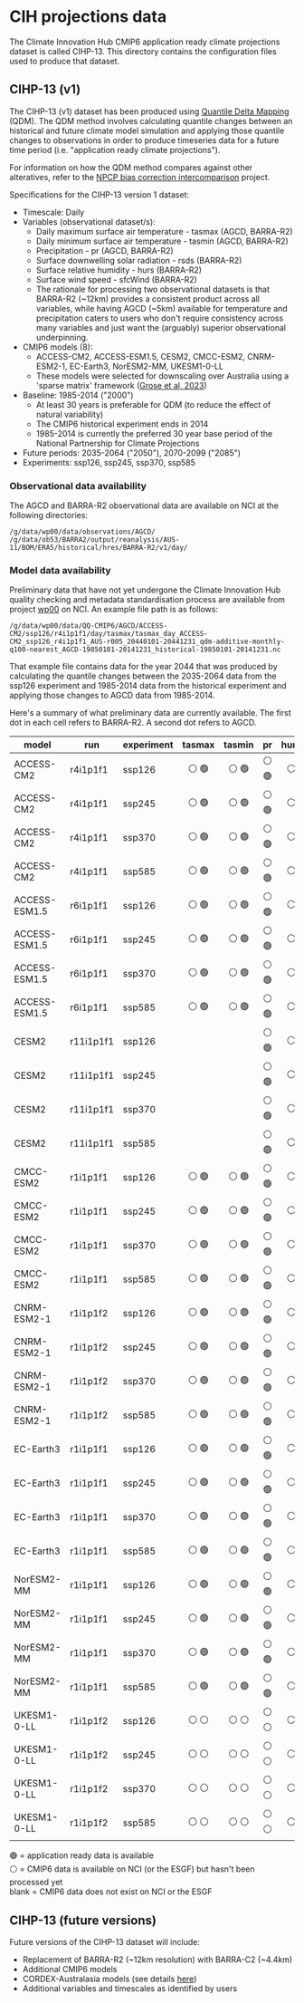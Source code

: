 # CIH projections data

The Climate Innovation Hub CMIP6 application ready climate projections dataset is called CIHP-13.
This directory contains the configuration files used to produce that dataset.

## CIHP-13 (v1)

The CIHP-13 (v1) dataset has been produced using
[Quantile Delta Mapping](https://github.com/climate-innovation-hub/qqscale/blob/master/docs/method_qdm.md) (QDM).
The QDM method involves calculating quantile changes between an historical and future climate model simulation
and applying those quantile changes to observations in order to produce timeseries data for a future time period
(i.e. "application ready climate projections").

For information on how the QDM method compares against other alteratives,
refer to the [NPCP bias correction intercomparison](https://github.com/AusClimateService/npcp) project.

Specifications for the CIHP-13 version 1 dataset:
- Timescale: Daily
- Variables (observational dataset/s):
  - Daily maximum surface air temperature - tasmax (AGCD, BARRA-R2)
  - Daily minimum surface air temperature - tasmin (AGCD, BARRA-R2)
  - Precipitation - pr (AGCD, BARRA-R2)
  - Surface downwelling solar radiation - rsds (BARRA-R2)
  - Surface relative humidity - hurs (BARRA-R2)
  - Surface wind speed - sfcWind (BARRA-R2)
  - The rationale for processing two observational datasets is that BARRA-R2 (~12km) provides a consistent product across all variables,
while having AGCD (~5km) available for temperature and precipitation caters to users who don't require consistency across many variables
and just want the (arguably) superior observational underpinning.
- CMIP6 models (8):
  - ACCESS-CM2, ACCESS-ESM1.5, CESM2, CMCC-ESM2, CNRM-ESM2-1, EC-Earth3, NorESM2-MM, UKESM1-0-LL
  - These models were selected for downscaling over Australia using a 'sparse matrix' framework ([Grose et al, 2023](https://doi.org/10.1016/j.cliser.2023.100368))
- Baseline: 1985-2014 ("2000")
  - At least 30 years is preferable for QDM (to reduce the effect of natural variability)
  - The CMIP6 historical experiment ends in 2014
  - 1985-2014 is currently the preferred 30 year base period of the National Partnership for Climate Projections
- Future periods: 2035-2064 ("2050"), 2070-2099 ("2085")
- Experiments: ssp126, ssp245, ssp370, ssp585

### Observational data availability 

The AGCD and BARRA-R2 observational data are available on NCI at the following directories:
```
/g/data/wp00/data/observations/AGCD/
/g/data/ob53/BARRA2/output/reanalysis/AUS-11/BOM/ERA5/historical/hres/BARRA-R2/v1/day/
```

### Model data availability

Preliminary data that have not yet undergone
the Climate Innovation Hub quality checking and metadata standardisation process
are available from project [wp00](https://my.nci.org.au/mancini/project/wp00) on NCI.
An example file path is as follows:
```
/g/data/wp00/data/QQ-CMIP6/AGCD/ACCESS-CM2/ssp126/r4i1p1f1/day/tasmax/tasmax_day_ACCESS-CM2_ssp126_r4i1p1f1_AUS-r005_20440101-20441231_qdm-additive-monthly-q100-nearest_AGCD-19850101-20141231_historical-19850101-20141231.nc
```
That example file contains data for the year 2044 that was produced by
calculating the quantile changes between the 2035-2064 data from the ssp126 experiment
and 1985-2014 data from the historical experiment and applying those changes
to AGCD data from 1985-2014.

Here's a summary of what preliminary data are currently available.
The first dot in each cell refers to BARRA-R2.
A second dot refers to AGCD.

| model | run | experiment | tasmax | tasmin | pr | hurs | rsds | sfcWind | 
| ---   | --- | ---        | :-:    | :-:    | :-:| :-:  | :-:  | :-:     |
| ACCESS-CM2 | r4i1p1f1 | ssp126 | :white_circle: :green_circle: | :white_circle: :green_circle: | :white_circle: :green_circle: | :white_circle: | :white_circle: | :white_circle: |
| ACCESS-CM2 | r4i1p1f1 | ssp245 | :white_circle: :green_circle: | :white_circle: :green_circle: | :white_circle: :green_circle: | :white_circle: | :white_circle: | :white_circle: | 
| ACCESS-CM2 | r4i1p1f1 | ssp370 | :white_circle: :green_circle: | :white_circle: :green_circle: | :white_circle: :green_circle: | :white_circle: | :white_circle: | :white_circle: |
| ACCESS-CM2 | r4i1p1f1 | ssp585 | :white_circle: :green_circle: | :white_circle: :green_circle: | :white_circle: :green_circle: | :white_circle: | :white_circle: | :white_circle: |
| ACCESS-ESM1.5 | r6i1p1f1 | ssp126 | :white_circle: :green_circle: | :white_circle: :green_circle: | :white_circle: :green_circle: | :white_circle: | :white_circle: | :white_circle: |
| ACCESS-ESM1.5 | r6i1p1f1 | ssp245 | :white_circle: :green_circle: | :white_circle: :green_circle: | :white_circle: :green_circle: | :white_circle: | :white_circle: | :white_circle: |
| ACCESS-ESM1.5 | r6i1p1f1 | ssp370 | :white_circle: :green_circle: | :white_circle: :green_circle: | :white_circle: :green_circle: | :white_circle: | :white_circle: | :white_circle: |
| ACCESS-ESM1.5 | r6i1p1f1 | ssp585 | :white_circle: :green_circle: | :white_circle: :green_circle: | :white_circle: :green_circle: | :white_circle: | :white_circle: | :white_circle: |
| CESM2 | r11i1p1f1 | ssp126 | | | :white_circle: :green_circle: | :white_circle: | :white_circle: | :white_circle: |
| CESM2 | r11i1p1f1 | ssp245 | | | :white_circle: :green_circle: | :white_circle: | :white_circle: | :white_circle: |
| CESM2 | r11i1p1f1 | ssp370 | | | :white_circle: :green_circle: | :white_circle: | :white_circle: | :white_circle: |
| CESM2 | r11i1p1f1 | ssp585 | | | :white_circle: :green_circle: | :white_circle: | :white_circle: | :white_circle: |
| CMCC-ESM2 | r1i1p1f1 | ssp126 | :white_circle: :green_circle: | :white_circle: :green_circle: | :white_circle: :green_circle: | :white_circle: | :white_circle: | :white_circle: |
| CMCC-ESM2 | r1i1p1f1 | ssp245 | :white_circle: :green_circle: | :white_circle: :green_circle: | :white_circle: :green_circle: | :white_circle: | :white_circle: | :white_circle: |
| CMCC-ESM2 | r1i1p1f1 | ssp370 | :white_circle: :green_circle: | :white_circle: :green_circle: | :white_circle: :green_circle: | :white_circle: | :white_circle: | :white_circle: |
| CMCC-ESM2 | r1i1p1f1 | ssp585 | :white_circle: :green_circle: | :white_circle: :green_circle: | :white_circle: :green_circle: | :white_circle: | :white_circle: | :white_circle: |
| CNRM-ESM2-1 | r1i1p1f2 | ssp126 | :white_circle: :green_circle: | :white_circle: :green_circle: | :white_circle: :green_circle: | :white_circle: | :white_circle: | :white_circle: |
| CNRM-ESM2-1 | r1i1p1f2 | ssp245 | :white_circle: :green_circle: | :white_circle: :green_circle: | :white_circle: :green_circle: | :white_circle: | :white_circle: | :white_circle: |
| CNRM-ESM2-1 | r1i1p1f2 | ssp370 | :white_circle: :green_circle: | :white_circle: :green_circle: | :white_circle: :green_circle: | :white_circle: | :white_circle: | :white_circle: |
| CNRM-ESM2-1 | r1i1p1f2 | ssp585 | :white_circle: :green_circle: | :white_circle: :green_circle: | :white_circle: :green_circle: | :white_circle: | :white_circle: | :white_circle: |
| EC-Earth3 | r1i1p1f1 | ssp126 | :white_circle: :green_circle: | :white_circle: :green_circle: | :white_circle: :green_circle: | :white_circle: | :white_circle: | :white_circle: |
| EC-Earth3 | r1i1p1f1 | ssp245 | :white_circle: :green_circle: | :white_circle: :green_circle: | :white_circle: :green_circle: | :white_circle: | :white_circle: | :white_circle: |
| EC-Earth3 | r1i1p1f1 | ssp370 | :white_circle: :green_circle: | :white_circle: :green_circle: | :white_circle: :green_circle: | :white_circle: | :white_circle: | :white_circle: |
| EC-Earth3 | r1i1p1f1 | ssp585 | :white_circle: :green_circle: | :white_circle: :green_circle: | :white_circle: :green_circle: | :white_circle: | :white_circle: | :white_circle: |
| NorESM2-MM | r1i1p1f1 | ssp126 | :white_circle: :green_circle: | :white_circle: :green_circle: | :white_circle: :green_circle: | :white_circle: | :white_circle: | :white_circle: |
| NorESM2-MM | r1i1p1f1 | ssp245 | :white_circle: :green_circle: | :white_circle: :green_circle: | :white_circle: :green_circle: | :white_circle: | :white_circle: | :white_circle: |
| NorESM2-MM | r1i1p1f1 | ssp370 | :white_circle: :green_circle: | :white_circle: :green_circle: | :white_circle: :green_circle: | :white_circle: | :white_circle: | :white_circle: |
| NorESM2-MM | r1i1p1f1 | ssp585 | :white_circle: :green_circle: | :white_circle: :green_circle: | :white_circle: :green_circle: | :white_circle: | :white_circle: | :white_circle: |
| UKESM1-0-LL | r1i1p1f2 | ssp126 | :white_circle: :white_circle: | :white_circle: :white_circle: | :white_circle: :white_circle: | :white_circle: | :white_circle: | :white_circle: |
| UKESM1-0-LL | r1i1p1f2 | ssp245 | :white_circle: :white_circle: | :white_circle: :white_circle: | :white_circle: :white_circle: | :white_circle: | :white_circle: | :white_circle: |
| UKESM1-0-LL | r1i1p1f2 | ssp370 | :white_circle: :white_circle: | :white_circle: :white_circle: | :white_circle: :white_circle: | :white_circle: | :white_circle: | :white_circle: |
| UKESM1-0-LL | r1i1p1f2 | ssp585 | :white_circle: :white_circle: | :white_circle: :white_circle: | :white_circle: :white_circle: | :white_circle: | :white_circle: | :white_circle: |

:green_circle: = application ready data is available  
:white_circle: = CMIP6 data is available on NCI (or the ESGF) but hasn't been processed yet  
blank = CMIP6 data does not exist on NCI or the ESGF   

## CIHP-13 (future versions)

Future versions of the CIHP-13 dataset will include:
- Replacement of BARRA-R2 (~12km resolution) with BARRA-C2 (~4.4km)
- Additional CMIP6 models
- CORDEX-Australasia models (see details [here](https://opus.nci.org.au/display/CMIP/CMIP6-CORDEX+datasets))
- Additional variables and timescales as identified by users


